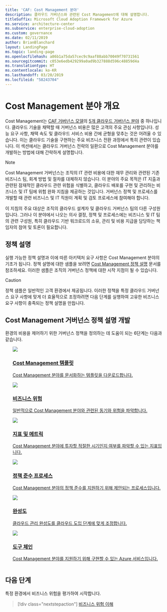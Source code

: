 ```yaml
---
title: 'CAF: Cost Management 분야'
description: 클라우드 거버넌스와 관련된 Cost Management에 대해 설명합니다.
titleSuffix: Microsoft Cloud Adoption Framework for Azure
ms.service: architecture-center
ms.subservice: enterprise-cloud-adoption
ms.custom: governance
ms.date: 02/11/2019
author: BrianBlanchard
layout: LandingPage
ms.topic: landing-page
ms.openlocfilehash: a86b1a75da57cec9c9aaf88abb70049f70731561
ms.sourcegitcommit: c053e6edb429299a0ad9b327888d596c48859d4a
ms.translationtype: HT
ms.contentlocale: ko-KR
ms.lasthandoff: 03/20/2019
ms.locfileid: "58243704"
---
```

# <a name="cost-management-discipline-overview"></a>Cost Management 분야 개요

Cost Management는 [CAF 거버넌스 모델](../overview.md)의 [5개 클라우드 거버넌스 분야](../governance-disciplines.md) 중 하나입니다. 클라우드 기술을 채택할 때 거버넌스 비용은 많은 고객의 주요 관심 사항입니다. 성능 요구 사항, 채택 속도 및 클라우드 서비스 비용 간에 균형을 맞추는 것은 어려울 수 있습니다. 이는 클라우드 기술을 구현하는 주요 비즈니스 전환 과정에서 특히 관련이 있습니다. 이 섹션에서는 클라우드 거버넌스 전략의 일환으로 Cost Management 분야를 개발하는 방법에 대해 간략하게 설명합니다.  

> [!NOTE]
> Cost Management 거버넌스는 조직의 IT 관련 비용에 대한 재무 관리와 관련된 기존 비즈니스 팀, 회계 방법 및 절차를 대체하지 않습니다. 이 분야의 주요 목적은 IT 지출과 관련된 잠재적인 클라우드 관련 위험을 식별하고, 클라우드 배포를 구현 및 관리하는 비즈니스 및 IT 팀에 위험 완화 지침을 제공하는 것입니다. 거버넌스 정책 및 프로세스를 개발할 때 관련 비즈니스 및 IT 직원이 계획 및 검토 프로세스에 참여해야 합니다.

이 지침의 주요 대상은 조직의 클라우드 설계자 및 클라우드 거버넌스 팀의 다른 구성원입니다. 그러나 이 분야에서 나오는 의사 결정, 정책 및 프로세스에는 비즈니스 및 IT 팀의 관련 구성원, 특히 클라우드 기반 워크로드의 소유, 관리 및 비용 지급을 담당하는 책임자의 참여 및 토론이 필요합니다.

## <a name="policy-statements"></a>정책 설명

실행 가능한 정책 설명과 이에 따른 아키텍처 요구 사항은 Cost Management 분야의 기초가 됩니다. 정책 설명에 대한 샘플을 보려면 [Cost Management 정책 설명](./policy-statements.md) 문서를 참조하세요. 이러한 샘플은 조직의 거버넌스 정책에 대한 시작 지점이 될 수 있습니다.

> [!CAUTION]
> 정책 샘플은 일반적인 고객 환경에서 제공됩니다. 이러한 정책을 특정 클라우드 거버넌스 요구 사항에 맞게 더 효율적으로 조정하려면 다음 단계를 실행하여 고유한 비즈니스 요구 사항이 충족되는 정책 설명을 만듭니다.

## <a name="developing-cost-management-governance-policy-statements"></a>Cost Management 거버넌스 정책 설명 개발

환경의 비용을 제어하기 위한 거버넌스 정책을 정의하는 데 도움이 되는 6단계는 다음과 같습니다.

<!-- markdownlint-disable MD033 -->

<ul  class="panelContent cardsE">
<li style="display: flex; flex-direction: column;">
    <a href="./template.md">
        <div class="cardSize">
            <div class="cardPadding" >
                <div class="card" >
                    <div class="cardImageOuter">
                        <div class="cardImage">
                            <img src="../../_images/governance/process-template.png" class="x-hidden-focus"/>
                        </div>
                    </div>
                    <div class="cardText" style="padding-left:0px;">
                        <h3>Cost Management 템플릿</h3>
                        <p class="x-hidden-focus">Cost Management 분야를 문서화하는 템플릿을 다운로드합니다.</p>
                    </div>
                </div>
            </div>
        </div>
    </a>
</li><li style="display: flex; flex-direction: column;">
    <a href="./business-risks.md">
        <div class="cardSize">
            <div class="cardPadding" >
                <div class="card" >
                    <div class="cardImageOuter">
                        <div class="cardImage">
                            <img src="../../_images/governance/process-risks.png" class="x-hidden-focus"/>
                        </div>
                    </div>
                    <div class="cardText" style="padding-left:0px;">
                        <h3>비즈니스 위험</h3>
                        <p class="x-hidden-focus">일반적으로 Cost Management 분야와 관련된 동기와 위험을 파악합니다.</p>
                    </div>
                </div>
            </div>
        </div>
    </a>
</li>
<li style="display: flex; flex-direction: column;">
    <a href="./metrics-tolerance.md">
        <div class="cardSize">
            <div class="cardPadding" >
                <div class="card" >
                    <div class="cardImageOuter">
                        <div class="cardImage">
                            <img src="../../_images/governance/process-metrics.png" class="x-hidden-focus"/>
                        </div>
                    </div>
                    <div class="cardText" style="padding-left:0px;">
                        <h3>지표 및 메트릭</h3>
                        <p class="x-hidden-focus">Cost Management 분야에 투자할 적절한 시기인지 여부를 파악할 수 있는 지표입니다.</p>
                    </div>
                </div>
            </div>
        </div>
    </a>
</li>
<li style="display: flex; flex-direction: column;">
    <a href="./compliance-processes.md">
        <div class="cardSize">
            <div class="cardPadding" >
                <div class="card" >
                    <div class="cardImageOuter">
                        <div class="cardImage">
                            <img src="../../_images/governance/process-enforce.png" class="x-hidden-focus"/>
                        </div>
                    </div>
                    <div class="cardText" style="padding-left:0px;">
                        <h3>정책 준수 프로세스</h3>
                        <p class="x-hidden-focus">Cost Management 분야의 정책 준수를 지원하기 위해 제안되는 프로세스입니다.</p>
                    </div>
                </div>
            </div>
        </div>
    </a>
</li>
<li style="display: flex; flex-direction: column;">
    <a href="./discipline-improvement.md">
        <div class="cardSize">
            <div class="cardPadding" >
                <div class="card" >
                    <div class="cardImageOuter">
                        <div class="cardImage">
                            <img src="../../_images/governance/process-maturity.png" class="x-hidden-focus"/>
                        </div>
                    </div>
                    <div class="cardText" style="padding-left:0px;">
                        <h3>완성도</h3>
                        <p class="x-hidden-focus">클라우드 관리 완성도를 클라우드 도입 단계에 맞게 조정합니다.</p>
                    </div>
                </div>
            </div>
        </div>
    </a>
</li>
<li style="display: flex; flex-direction: column;">
    <a href="./toolchain.md">
        <div class="cardSize">
            <div class="cardPadding" >
                <div class="card" >
                    <div class="cardImageOuter">
                        <div class="cardImage">
                            <img src="../../_images/governance/process-toolchain.png" class="x-hidden-focus"/>
                        </div>
                    </div>
                    <div class="cardText" style="padding-left:0px;">
                        <h3>도구 체인</h3>
                        <p class="x-hidden-focus">Cost Management 분야를 지원하기 위해 구현할 수 있는 Azure 서비스입니다.</p>
                    </div>
                </div>
            </div>
        </div>
    </a>
</li>
</ul>

## <a name="next-steps"></a>다음 단계

특정 환경에서 비즈니스 위험을 평가하여 시작합니다.

> [!div class="nextstepaction"]
> [비즈니스 위험 이해](./business-risks.md)

<!-- markdownlint-enable MD033 -->
